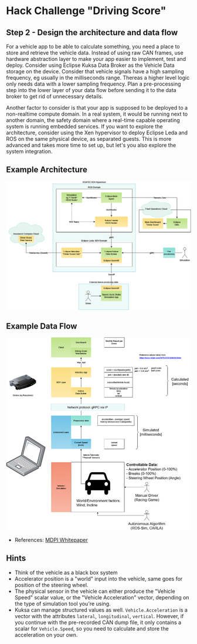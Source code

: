 # Hack Challenge "Driving Score"
## Step 2 - Design the architecture and data flow

For a vehicle app to be able to calculate something, you need a place to store and retrieve the vehicle data. Instead of using raw CAN frames, use hardware abstraction layer to make your app easier to implement, test and deploy. Consider using Eclipse Kuksa Data Broker as the Vehicle Data storage on the device. Consider that vehicle signals have a high sampling frequency, eg usually in the milliseconds range. Thereas a higher level logic only needs data with a lower sampling frequency. Plan a pre-processing step into the lower layer of your data flow before sending it to the data broker to get rid of unnecessary details.

Another factor to consider is that your app is supposed to be deployed to a non-realtime compute domain. In a real system, it would be running next to another domain, the safety domain where a real-time capable operating system is running embedded services. If you want to explore the architecture, consider using the Xen hypervisor to deploy Eclipse Leda and ROS on the same physical device, as separated guests. This is more advanced and takes more time to set up, but let's you also explore the system integration.

## Example Architecture

![](../assets/driving-score-architecture.drawio.png)

## Example Data Flow

![](../assets/driving-score-dataflow.drawio.png)

- References: [MDPI Whitepaper](https://www.mdpi.com/2079-9292/8/9/943/htm)

## Hints

- Think of the vehicle as a black box system
- Accelerator position is a "world" input into the vehicle, same goes for position of the steering wheel.
- The physical sensor in the vehicle can either produce the "Vehicle Speed" scalar value, or the "Vehicle Acceleration" vector, depending on the type of simulation tool you're using.
- Kuksa can manage structured values as well. `Vehicle.Acceleration` is a vector with the attributes `lateral`, `longitudinal`, `vertical`. However, if you continue with the pre-recorded CAN dump file, it only contains a scalar for `Vehicle.Speed`, so you need to calculate and store the acceleration on your own.

